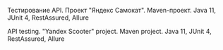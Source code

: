 Тестирование API. Проект "Яндекс Самокат". Maven-проект. Java 11, JUnit 4, RestAssured, Allure

API testing. "Yandex Scooter" project. Maven project. Java 11, JUnit 4, RestAssured, Allure
 
